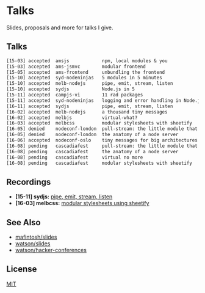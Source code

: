 # Talks
Slides, proposals and more for talks I give.

## Talks
```txt
[15-03] accepted  amsjs            npm, local modules & you
[15-03] accepted  ams-jsmvc        modular frontend
[15-05] accepted  ams-frontend     unbundling the frontend
[15-10] accepted  syd-nodeninjas   5 modules in 5 minutes
[15-10] accepted  melb-nodejs      pipe, emit, stream, listen
[15-10] accepted  sydjs            Node.js in 5
[15-11] accepted  campjs-vi        11 rad packages
[15-11] accepted  syd-nodeninjas   logging and error handling in Node.js
[16-11] accepted  sydjs            pipe, emit, stream, listen
[16-02] accepted  melb-nodejs      a thousand tiny messages
[16-02] accepted  melbjs           virtual-what?
[16-03] accepted  melbcss          modular stylesheets with sheetify
[16-05] denied    nodeconf-london  pull-stream: the little module that could
[16-05] denied    nodeconf-london  the anatomy of a node server
[16-06] accepted  nodeconf-oslo    tiny messages for big architectures
[16-08] pending   cascadiafest     pull-stream: the little module that could
[16-08] pending   cascadiafest     the anatomy of a node server
[16-08] pending   cascadiafest     virtual no more
[16-08] pending   cascadiafest     modular stylesheets with sheetify
```

## Recordings
- __\[15-11\] sydjs:__ [pipe, emit, stream, listen](https://www.youtube.com/watch?v=QWtG_A0nihQ)
- __\[16-03\] melbcss:__ [modular stylesheets using sheetify](https://www.youtube.com/watch?v=LKie2UgUJgU)

## See Also
- [mafintosh/slides](https://github.com/mafintosh/slides)
- [watson/slides](https://github.com/watson/talks)
- [watson/hacker-conferences](https://github.com/watson/hacker-conferences)

## License
[MIT](https://tldrlegal.com/license/mit-license)
